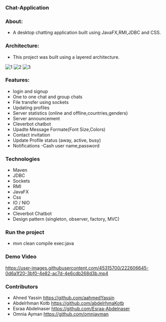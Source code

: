 ### Chat-Application

### About:
  - A desktop chatting application built using JavaFX,RMI,JDBC and CSS. 
 
### Architecture:
- This project was built using a layered architecture.

![1](https://user-images.githubusercontent.com/45315700/222584897-de2bf415-cd84-4c6c-a394-759ebc1df57f.PNG)
![2](https://user-images.githubusercontent.com/45315700/222584903-6c2c028d-0eec-4146-b312-c2918f83b8c9.PNG)
![3](https://user-images.githubusercontent.com/45315700/222584905-89506b6f-3afe-461f-9bdc-ec04ac7a2ee9.PNG)

### Features:
- login and signup
- One to one chat and group chats
- File transfer using sockets
- Updating profiles
- Server statistics (online and offline,countries,genders)
- Server announcement
- Cleverbot chatbot
- Upadte Message Formate(Font Size,Colors)
- Contact invitation
- Update Profile status (away, active, busy)
- Notifications
-Cash user name,password

### Technologies
- Maven
- JDBC
- Sockets
- RMI
- JavaFX
- Css
- IO / NIO
- JDBC
- Cleverbot Chatbot
- Design pattern (singleton, observer, factory, MVC)
 ### Run the project
   - mvn clean compile exec:java
   
### Demo Video 

   

https://user-images.githubusercontent.com/45315700/222606645-0d6a1f20-3bf0-4e82-ac7d-4e6cdb268d3b.mp4


  ### Contributors
  - Ahned Yassin https://github.com/aahmedYassin
  - Abdelrhman Kotb https://github.com/abdelrhmaKotb
  - Esraa Abdelnaser https://github.com/Esraa-Abdelnaser
  - Omnia Ayman https://github.com/omniayman



